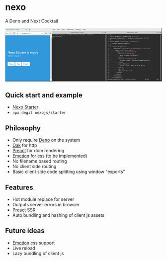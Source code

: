 # nexo
A Deno and Next Cocktail

![](demo.gif)

## Quick start and example
- [Nexo Starter](https://github.com/nexojs/starter)
- `npx degit nexojs/starter`

## Philosophy
- Only require [Deno](https://github.com/denoland/deno) on the system
- [Oak](https://github.com/oakserver/oak) for http
- [Preact](https://github.com/preactjs/preact) for dom rendering
- [Emotion](https://github.com/emotion-js/emotion) for css (to be implemented)
- No filename based routing
- No client side routing
- Basic client side code splitting using window "exports"

## Features
- Hot module replace for server
- Outputs server errors in browser
- [Preact](https://github.com/preactjs/preact) SSR
- Auto bundling and hashing of client js assets

## Future ideas
- [Emotion](https://github.com/emotion-js/emotion) css support
- Live reload
- Lazy bundling of client js
